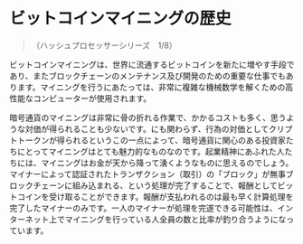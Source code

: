 # ビットコインマイニングの歴史
>（ハッシュプロセッサーシリーズ　1/8）

ビットコインマイニングは、世界に流通するビットコインを新たに増やす手段であり、またブロックチェーンのメンテナンス及び開発のための重要な仕事でもあります。マイニングを行うにあたっては、非常に複雑な機械数学を解くための高性能なコンピューターが使用されます。

暗号通貨のマイニングは非常に骨の折れる作業で、かかるコストも多く、思うような対価が得られることも少ないです。にも関わらず、行為の対価としてクリプトトークンが得られるというこの一点によって、暗号通貨に関心のある投資家たちにとってマイニングはとても魅力的なものなのです。起業精神にあふれた人たちには、マイニングはお金が天から降って湧くようなものに思えるのでしょう。マイナーによって認証されたトランザクション（取引）の「ブロック」が無事ブロックチェーンに組み込まれる、という処理が完了することで、報酬としてビットコインを受け取ることができます。報酬が支払われるのは最も早く計算処理を完了したマイナーのみです。一人のマイナーが処理を完遂できる可能性は、インターネット上でマイニングを行っている人全員の数と比率が釣り合うようになっています。
